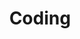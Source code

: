 ---
title: "Coding"
layout: category
permalink: /coding-life/

taxonomy: coding
entries_layout: list
---